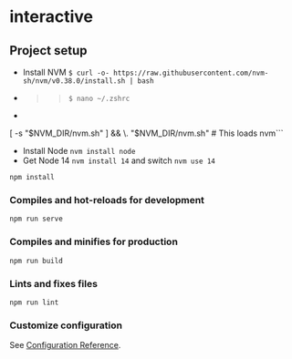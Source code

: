 # interactive

## Project setup 
* Install NVM `$ curl -o- https://raw.githubusercontent.com/nvm-sh/nvm/v0.38.0/install.sh | bash`
* >> `$ nano ~/.zshrc`
* >> ```export NVM_DIR="$([ -z "${XDG_CONFIG_HOME-}" ] && printf %s "${HOME}/.nvm" || printf %s "${XDG_CONFIG_HOME}/nvm")"
[ -s "$NVM_DIR/nvm.sh" ] && \. "$NVM_DIR/nvm.sh" # This loads nvm```
* Install Node `nvm install node`
* Get Node 14 `nvm install 14` and switch `nvm use 14`

```
npm install
```

### Compiles and hot-reloads for development
```
npm run serve
```

### Compiles and minifies for production
```
npm run build
```

### Lints and fixes files
```
npm run lint
```

### Customize configuration
See [Configuration Reference](https://cli.vuejs.org/config/).
